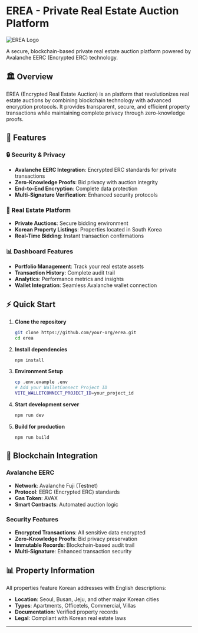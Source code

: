 # EREA - Private Real Estate Auction Platform

![EREA Logo](./logo.png)

A secure, blockchain-based private real estate auction platform powered by Avalanche EERC (Encrypted ERC) technology.

## 🏛️ Overview

EREA (Encrypted Real Estate Auction) is an platform that revolutionizes real estate auctions by combining blockchain technology with advanced encryption protocols. It provides transparent, secure, and efficient property transactions while maintaining complete privacy through zero-knowledge proofs.

## 🚀 Features

### 🔒 Security & Privacy
- **Avalanche EERC Integration**: Encrypted ERC standards for private transactions
- **Zero-Knowledge Proofs**: Bid privacy with auction integrity
- **End-to-End Encryption**: Complete data protection
- **Multi-Signature Verification**: Enhanced security protocols

### 🏢 Real Estate Platform
- **Private Auctions**: Secure bidding environment
- **Korean Property Listings**: Properties located in South Korea
- **Real-Time Bidding**: Instant transaction confirmations

### 📊 Dashboard Features
- **Portfolio Management**: Track your real estate assets
- **Transaction History**: Complete audit trail
- **Analytics**: Performance metrics and insights
- **Wallet Integration**: Seamless Avalanche wallet connection

## ⚡ Quick Start

1. **Clone the repository**
   ```bash
   git clone https://github.com/your-org/erea.git
   cd erea
   ```

2. **Install dependencies**
   ```bash
   npm install
   ```

3. **Environment Setup**
   ```bash
   cp .env.example .env
   # Add your WalletConnect Project ID
   VITE_WALLETCONNECT_PROJECT_ID=your_project_id
   ```

4. **Start development server**
   ```bash
   npm run dev
   ```

5. **Build for production**
   ```bash
   npm run build
   ```

## 🔗 Blockchain Integration

### Avalanche EERC
- **Network**: Avalanche Fuji (Testnet)
- **Protocol**: EERC (Encrypted ERC) standards
- **Gas Token**: AVAX
- **Smart Contracts**: Automated auction logic

### Security Features
- **Encrypted Transactions**: All sensitive data encrypted
- **Zero-Knowledge Proofs**: Bid privacy preservation
- **Immutable Records**: Blockchain-based audit trail
- **Multi-Signature**: Enhanced transaction security

## 📊 Property Information

All properties feature Korean addresses with English descriptions:

- **Location**: Seoul, Busan, Jeju, and other major Korean cities
- **Types**: Apartments, Officetels, Commercial, Villas
- **Documentation**: Verified property records
- **Legal**: Compliant with Korean real estate laws

---
